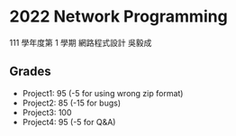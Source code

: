 # 2022 Network Programming
111 學年度第 1 學期 網路程式設計 吳毅成

## Grades
- Project1: 95 (-5 for using wrong zip format)
- Project2: 85 (-15 for bugs)
- Project3: 100
- Project4: 95 (-5 for Q&A)